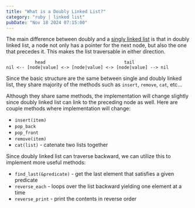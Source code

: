 ```yaml
---
title: "What is a Doubly Linked List?"
category: "ruby | linked list"
pubDate: "Nov 18 2024 07:15:00"
---
```


The main difference between doubly and a [singly linked list](/note/what-is-a-singly-linked-list) is that in doubly linked list, a node not only has a pointer for the next node, but also the one that precedes it. This makes the list traversable in either direction.

```text
           head                              tail
nil <-- [node|value] <-> [node|value] <-> [node|value] --> nil
```

Since the basic structure are the same between single and doubly linked list, they share majority of the methods such as `insert`, `remove`, `cat`, etc...

Although they share same methods, the implementation will change slightly since doubly linked list can link to the preceding node as well. Here are couple methods where implementation will change:
- `insert(item)`
- `pop_back`
- `pop_front`
- `remove(item)`
- `cat(list)` - catenate two lists together

Since doubly linked list can traverse backward, we can utilize this to implement more useful methods:
- `find_last(&predicate)` - get the last element that satisfies a given predicate
- `reverse_each` - loops over the list backward yielding one element at a time
- `reverse_print` - print the contents in reverse order